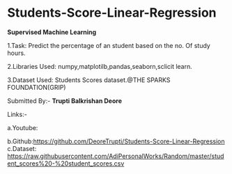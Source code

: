 # Students-Score-Linear-Regression
**Supervised Machine Learning**

1.Task: Predict the percentage of an student based on the no. Of study hours.

2.Libraries Used: numpy,matplotilb,pandas,seaborn,sclicit learn.

3.Dataset Used: Students Scores dataset.@THE SPARKS FOUNDATION(GRIP)

Submitted By:- **Trupti Balkrishan Deore**

Links:-

a.Youtube:

b.Github:https://github.com/DeoreTrupti/Students-Score-Linear-Regression
c.Dataset: https://raw.githubusercontent.com/AdiPersonalWorks/Random/master/student_scores%20-%20student_scores.csv
